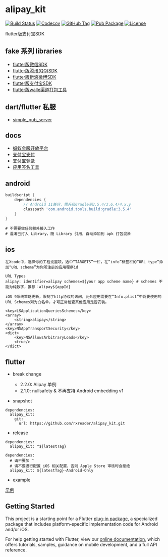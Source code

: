 # alipay_kit

[![Build Status](https://cloud.drone.io/api/badges/rxreader/alipay_kit/status.svg)](https://cloud.drone.io/rxreader/alipay_kit)
[![Codecov](https://codecov.io/gh/rxreader/alipay_kit/branch/master/graph/badge.svg)](https://codecov.io/gh/rxreader/alipay_kit)
[![GitHub Tag](https://img.shields.io/github/tag/rxreader/alipay_kit.svg)](https://github.com/rxreader/alipay_kit/releases)
[![Pub Package](https://img.shields.io/pub/v/alipay_kit.svg)](https://pub.dartlang.org/packages/alipay_kit)
[![License](https://img.shields.io/badge/License-Apache%202.0-blue.svg)](https://github.com/rxreader/alipay_kit/blob/master/LICENSE)

flutter版支付宝SDK

## fake 系列 libraries

* [flutter版微信SDK](https://github.com/rxreader/wechat_kit)
* [flutter版腾讯(QQ)SDK](https://github.com/rxreader/tencent_kit)
* [flutter版新浪微博SDK](https://github.com/rxreader/weibo_kit)
* [flutter版支付宝SDK](https://github.com/rxreader/alipay_kit)
* [flutter版walle渠道打包工具](https://github.com/rxreader/walle_kit)

## dart/flutter 私服

* [simple_pub_server](https://github.com/rxreader/simple_pub_server)

## docs

* [蚂蚁金服开放平台](https://openhome.alipay.com/platform/appManage.htm)
* [支付宝支付](https://docs.open.alipay.com/204/105051/)
* [支付宝登录](https://docs.open.alipay.com/218/105329/)
* [应用签名工具](https://opendocs.alipay.com/open/common/104062)

## android

```groovy
buildscript {
    dependencies {
        // Android 11兼容，需升级Gradle到3.5.4/3.6.4/4.x.y
        classpath 'com.android.tools.build:gradle:3.5.4'
    }
}
```

```
# 不需要做任何额外接入工作
# 混淆已打入 Library，随 Library 引用，自动添加到 apk 打包混淆
```

## ios

```
在Xcode中，选择你的工程设置项，选中“TARGETS”一栏，在“info”标签栏的“URL type“添加“URL scheme”为你所注册的应用程序id

URL Types
alipay: identifier=alipay schemes=${your app scheme name} # schemes 不能为纯数字，推荐：alipay${appId}
```

```
iOS 9系统策略更新，限制了http协议的访问，此外应用需要在“Info.plist”中将要使用的URL Schemes列为白名单，才可正常检查其他应用是否安装。

<key>LSApplicationQueriesSchemes</key>
<array>
    <string>alipay</string>
</array>
<key>NSAppTransportSecurity</key>
<dict>
    <key>NSAllowsArbitraryLoads</key>
    <true/>
</dict>
```

## flutter

* break change
    * 2.2.0: Alipay 单例
    * 2.1.0: nullsafety & 不再支持 Android embedding v1

* snapshot

```
dependencies:
  alipay_kit:
    git:
      url: https://github.com/rxreader/alipay_kit.git
```

* release

```
dependencies:
  alipay_kit: ^${latestTag}
```

```
dependencies:
  # 请不要加 ^
  # 请不要进行配置 iOS 相关配置，否则 Apple Store 审核时会拒绝
  alipay_kit: ${latestTag}-Android-Only
```

* example

[示例](./example/lib/main.dart)


## Getting Started

This project is a starting point for a Flutter
[plug-in package](https://flutter.dev/developing-packages/),
a specialized package that includes platform-specific implementation code for
Android and/or iOS.

For help getting started with Flutter, view our 
[online documentation](https://flutter.dev/docs), which offers tutorials, 
samples, guidance on mobile development, and a full API reference.
